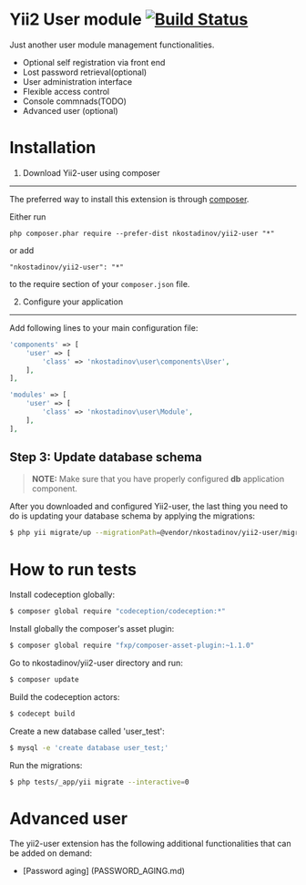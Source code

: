 # Yii2 User module [![Build Status](https://travis-ci.org/nkostadinov/yii2-user.svg?branch=master)](https://travis-ci.org/nkostadinov/yii2-user) 

Just another user module management functionalities.

* Optional self registration via front end
* Lost password retrieval(optional)
* User administration interface
* Flexible access control
* Console commnads(TODO)
* Advanced user (optional)

# Installation

1. Download Yii2-user using composer
--------------------------

The preferred way to install this extension is through [composer](http://getcomposer.org/download/).

Either run

```
php composer.phar require --prefer-dist nkostadinov/yii2-user "*"
```

or add

```
"nkostadinov/yii2-user": "*"
```

to the require section of your `composer.json` file.

2. Configure your application
-------------------------

Add following lines to your main configuration file:

```php
'components' => [
    'user' => [
        'class' => 'nkostadinov\user\components\User',
    ],
],
```

```php
'modules' => [
    'user' => [
        'class' => 'nkostadinov\user\Module',
    ],
],
```

Step 3: Update database schema
------------------------------

> **NOTE:** Make sure that you have properly configured **db** application component.

After you downloaded and configured Yii2-user, the last thing you need to do is updating your database schema by
applying the migrations:

```bash
$ php yii migrate/up --migrationPath=@vendor/nkostadinov/yii2-user/migrations
```

# How to run tests

Install codeception globally:

```bash
$ composer global require "codeception/codeception:*"
```

Install globally the composer's asset plugin:

```bash
$ composer global require "fxp/composer-asset-plugin:~1.1.0"
```

Go to nkostadinov/yii2-user directory and run:

```bash
$ composer update
```

Build the codeception actors:

```bash
$ codecept build
```

Create a new database called 'user_test':

```bash
$ mysql -e 'create database user_test;'
```

Run the migrations:

```bash
$ php tests/_app/yii migrate --interactive=0
```

# Advanced user

The yii2-user extension has the following additional functionalities that can be added on demand:

 - [Password aging] (PASSWORD_AGING.md)